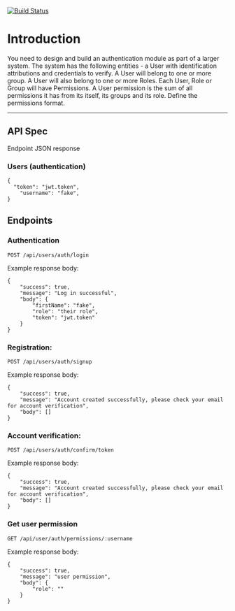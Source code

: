 [![Build Status](https://travis-ci.org/abidex4yemi/Basic-user-auth.svg?branch=develop)](https://travis-ci.org/abidex4yemi/Basic-user-auth)

# Introduction

You need to design and build an authentication module as part of a larger system. The system has the following entities - a User with identification attributions and credentials to verify. A User will belong to one or more group. A User will also belong to one or more Roles. Each User, Role or Group will have Permissions. A User permission is the sum of all permissions it has from its itself, its groups and its role. Define the permissions format.

---

## API Spec

Endpoint JSON response

### Users (authentication)

```source-json
{
  "token": "jwt.token",
    "username": "fake",
}
```

## Endpoints

### Authentication

`POST /api/users/auth/login`

Example response body:

```source-json
{
    "success": true,
    "message": "Log in successful",
    "body": {
        "firstName": "fake",
        "role": "their role",
        "token": "jwt.token"
    }
}
```

### Registration:

`POST /api/users/auth/signup`

Example response body:

```source-json
{
    "success": true,
    "message": "Account created successfully, please check your email for account verification",
    "body": []
}
```

### Account verification:

`POST /api/users/auth/confirm/token`

Example response body:

```source-json
{
    "success": true,
    "message": "Account created successfully, please check your email for account verification",
    "body": []
}
```

### Get user permission

`GET /api/user/auth/permissions/:username`

Example response body:

```source-json
{
    "success": true,
    "message": "user permission",
    "body": {
        "role": ""
    }
}
```
